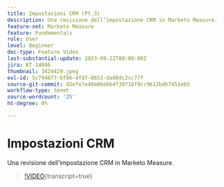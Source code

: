 ```yaml
---
title: Impostazioni CRM (Pt.3)
description: Una revisione dell’impostazione CRM in Marketo Measure.
feature-set: Marketo Measure
feature: Fundamentals
role: User
level: Beginner
doc-type: Feature Video
last-substantial-update: 2023-09-22T00:00:00Z
jira: KT-14046
thumbnail: 3424429.jpeg
exl-id: 5c794877-bf8b-4fd7-8653-da80dc2cc77f
source-git-commit: d2efe7e48e06ebb4f39716f9cc9612bd67451eb5
workflow-type: tm+mt
source-wordcount: '25'
ht-degree: 0%

---
```


# Impostazioni CRM

Una revisione dell’impostazione CRM in Marketo Measure.

>[!VIDEO](https://video.tv.adobe.com/v/3424429/?learn=on){transcript=true}
